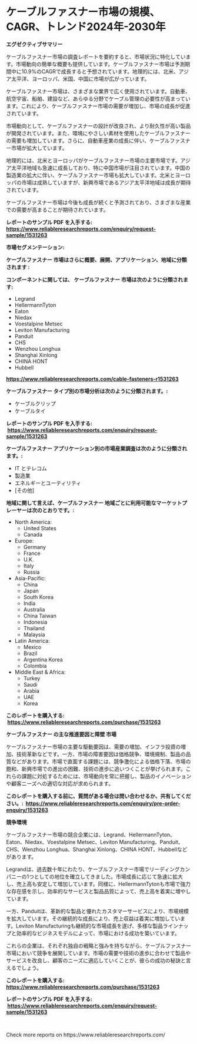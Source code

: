 <p><h1>ケーブルファスナー市場の規模、CAGR、トレンド2024年-2030年</h1></p><p><strong>エグゼクティブサマリー</strong></p>
<p><p>ケーブルファスナー市場の調査レポートを要約すると、市場状況に特化しています。市場動向の簡単な概要も提供しています。ケーブルファスナー市場は予測期間中に10.9%のCAGRで成長すると予想されています。地理的には、北米、アジア太平洋、ヨーロッパ、米国、中国に市場が広がっています。</p><p>ケーブルファスナー市場は、さまざまな業界で広く使用されています。自動車、航空宇宙、船舶、建設など、あらゆる分野でケーブル管理の必要性が高まっています。これにより、ケーブルファスナー市場の需要が増加し、市場の成長が促進されています。</p><p>市場動向として、ケーブルファスナーの設計が改良され、より耐久性が高い製品が開発されています。また、環境にやさしい素材を使用したケーブルファスナーの需要も増加しています。さらに、自動車産業の成長に伴い、ケーブルファスナー市場が拡大しています。</p><p>地理的には、北米とヨーロッパがケーブルファスナー市場の主要市場です。アジア太平洋地域も急速に成長しており、特に中国市場が注目されています。中国の製造業の拡大に伴い、ケーブルファスナー市場も拡大しています。北米とヨーロッパの市場は成熟していますが、新興市場であるアジア太平洋地域は成長が期待されています。</p><p>ケーブルファスナー市場は今後も成長が続くと予測されており、さまざまな産業での需要が高まることが期待されています。</p></p>
<p><strong>レポートのサンプル PDF を入手する: <a href="https://www.reliableresearchreports.com/enquiry/request-sample/1531263">https://www.reliableresearchreports.com/enquiry/request-sample/1531263</a></strong></p>
<p><strong>市場セグメンテーション:</strong></p>
<p><strong> ケーブルファスナー 市場はさらに概要、展開、アプリケーション、地域に分類されます :</strong></p>
<p><strong>コンポーネントに関しては、 ケーブルファスナー 市場は次のように分類されます: &nbsp;</strong></p>
<p><ul><li>Legrand</li><li>HellermannTyton</li><li>Eaton</li><li>Niedax</li><li>Voestalpine Metsec</li><li>Leviton Manufacturing</li><li>Panduit</li><li>CHS</li><li>Wenzhou Longhua</li><li>Shanghai Xinlong</li><li>CHINA HONT</li><li>Hubbell</li></ul></p>
<p><strong><a href="https://www.reliableresearchreports.com/cable-fasteners-r1531263">https://www.reliableresearchreports.com/cable-fasteners-r1531263</a></strong></p>
<p><strong> ケーブルファスナー タイプ別の市場分析は次のように分類されます。:</strong></p>
<p><ul><li>ケーブルクリップ</li><li>ケーブルタイ</li></ul></p>
<p><strong>レポートのサンプル PDF を入手する: &nbsp;<a href="https://www.reliableresearchreports.com/enquiry/request-sample/1531263">https://www.reliableresearchreports.com/enquiry/request-sample/1531263</a></strong></p>
<p><strong> ケーブルファスナー アプリケーション別の市場産業調査は次のように分類されます。:</strong></p>
<p><ul><li>IT とテレコム</li><li>製造業</li><li>エネルギーとユーティリティ</li><li>[その他]</li></ul></p>
<p><strong>地域に関して言えば、ケーブルファスナー 地域ごとに利用可能なマーケットプレーヤーは次のとおりです。:</strong></p>
<p><ul>
    <li>
        North America:
        <ul>
            <li>United States</li>
            <li>Canada</li>
        </ul>
    </li>
    <li>
        Europe:
        <ul>
            <li>Germany</li>
            <li>France</li>
            <li>U.K.</li>
            <li>Italy</li>
            <li>Russia</li>
        </ul>
    </li>
    <li>
        Asia-Pacific:
        <ul>
            <li>China</li>
            <li>Japan</li>
            <li>South Korea</li>
            <li>India</li>
            <li>Australia</li>
            <li>China Taiwan</li>
            <li>Indonesia</li>
            <li>Thailand</li>
            <li>Malaysia</li>
        </ul>
    </li>
    <li>
        Latin America:
        <ul>
            <li>Mexico</li>
            <li>Brazil</li>
            <li>Argentina Korea</li>
            <li>Colombia</li>
        </ul>
    </li>
    <li>
        Middle East & Africa:
        <ul>
            <li>Turkey</li>
            <li>Saudi</li>
            <li>Arabia</li>
            <li>UAE</li>
            <li>Korea</li>
        </ul>
    </li>
    </ul></p>
<p><strong>このレポートを購入する: &nbsp;<a href="https://www.reliableresearchreports.com/purchase/1531263">https://www.reliableresearchreports.com/purchase/1531263</a></strong></p>
<p><strong>ケーブルファスナー の主な推進要因と障壁 市場</strong></p>
<p><p>ケーブルファスナー市場の主要な駆動要因は、需要の増加、インフラ投資の増加、技術革新などです。一方、市場の障害要因は価格競争、環境規制、製品の品質などがあります。市場で直面する課題には、競争激化による価格下落、市場の飽和、新興市場での進出の困難、技術の進歩に追いつくことが挙げられます。これらの課題に対処するためには、市場動向を常に把握し、製品のイノベーションや顧客ニーズへの適切な対応が求められます。</p></p>
<p><strong>このレポートを購入する前に、質問がある場合は問い合わせるか、共有してください。:&nbsp; <a href="https://www.reliableresearchreports.com/enquiry/pre-order-enquiry/1531263">https://www.reliableresearchreports.com/enquiry/pre-order-enquiry/1531263</a></strong></p>
<p><strong>競争環境</strong></p>
<p><p>ケーブルファスナー市場の競合企業には、Legrand、HellermannTyton、Eaton、Niedax、Voestalpine Metsec、Leviton Manufacturing、Panduit、CHS、Wenzhou Longhua、Shanghai Xinlong、CHINA HONT、Hubbellなどがあります。</p><p>Legrandは、過去数十年にわたり、ケーブルファスナー市場でリーディングカンパニーの1つとしての地位を確立してきました。市場成長に応じて急速に拡大し、売上高も安定して増加しています。同様に、HellermannTytonも市場で強力な存在感を示し、効率的なサービスと製品品質によって、売上高を着実に増やしています。</p><p>一方、Panduitは、革新的な製品と優れたカスタマーサービスにより、市場規模を拡大しています。その継続的な成長により、売上収益は着実に増加しています。Leviton Manufacturingも継続的な市場成長を遂げ、多様な製品ラインナップと効率的なビジネスモデルによって、市場における成功を築いています。</p><p>これらの企業は、それぞれ独自の戦略と強みを持ちながら、ケーブルファスナー市場において競争を展開しています。市場の需要や技術の進歩に合わせて製品やサービスを改良し、顧客のニーズに適応していくことが、彼らの成功の秘訣と言えるでしょう。</p></p>
<p><strong>このレポートを購入する: &nbsp; <a href="https://www.reliableresearchreports.com/purchase/1531263">https://www.reliableresearchreports.com/purchase/1531263</a></strong></p>
<p><strong>レポートのサンプル PDF を入手する: &nbsp;<a href="https://www.reliableresearchreports.com/enquiry/request-sample/1531263">https://www.reliableresearchreports.com/enquiry/request-sample/1531263</a></strong><strong></strong></p>
<p>&nbsp;</p>
<p>Check more reports on https://www.reliableresearchreports.com/</p>